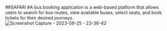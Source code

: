 ##S A F A R I 
 #A bus booking application is a web-based platform that allows users to search for bus routes, view available buses, select seats, and book tickets for their desired journeys. </b> 
![Screenshot Capture - 2023-09-25 - 23-36-42](https://github.com/Gmatieso/SAFARI/assets/55885416/de04925f-462b-4a9c-b94d-04e13f570229)


